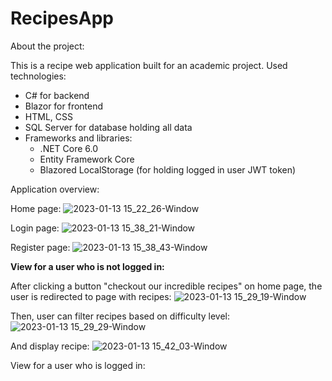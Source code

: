 # RecipesApp

About the project:

This is a recipe web application built for an academic project. 
Used technologies:

- C# for backend 
- Blazor for frontend 
- HTML, CSS
- SQL Server for database holding all data
- Frameworks and libraries:
  - .NET Core 6.0
  - Entity Framework Core
  - Blazored LocalStorage (for holding logged in user JWT token)
  
  
Application overview:

Home page:
![2023-01-13 15_22_26-Window](https://user-images.githubusercontent.com/74303970/212345588-c1444311-4a54-4ef0-8ed0-c71aa34c8fc1.png)


Login page:
![2023-01-13 15_38_21-Window](https://user-images.githubusercontent.com/74303970/212346126-27cdf14a-878f-4384-abcf-05c93d8e9647.png)


Register page:
![2023-01-13 15_38_43-Window](https://user-images.githubusercontent.com/74303970/212346145-a3b7e056-b3bf-4787-88d4-b676cec6c448.png)


**View for a user who is not logged in:**

After clicking a button "checkout our incredible recipes" on home page, the user is redirected to page with recipes:
![2023-01-13 15_29_19-Window](https://user-images.githubusercontent.com/74303970/212346403-7c60d331-c520-4546-b5dd-8bc695c92107.png)

Then, user can filter recipes based on difficulty level:
![2023-01-13 15_29_29-Window](https://user-images.githubusercontent.com/74303970/212346677-991e1bd9-cc5a-4b00-8d63-c91b0228502f.png)

And display recipe:
![2023-01-13 15_42_03-Window](https://user-images.githubusercontent.com/74303970/212346826-f722164c-d22a-4381-bae5-0039b3e9d6d3.png)



View for a user who is logged in:
